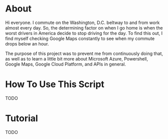 # About
Hi everyone. I commute on the Washington, D.C. beltway to and from work almost every day. So, the determining factor on when I go home is when the worst drivers in America decide to stop driving for the day. To find this out,  I find myself checking Google Maps constantly to see when my commute drops below an hour.

The purpose of this project was to prevent me from continuously doing that, as well as to learn a little bit more about Microsoft Azure, Powershell, Google Maps, Google Cloud Platform, and APIs in general.

# How To Use This Script
TODO

# Tutorial
TODO